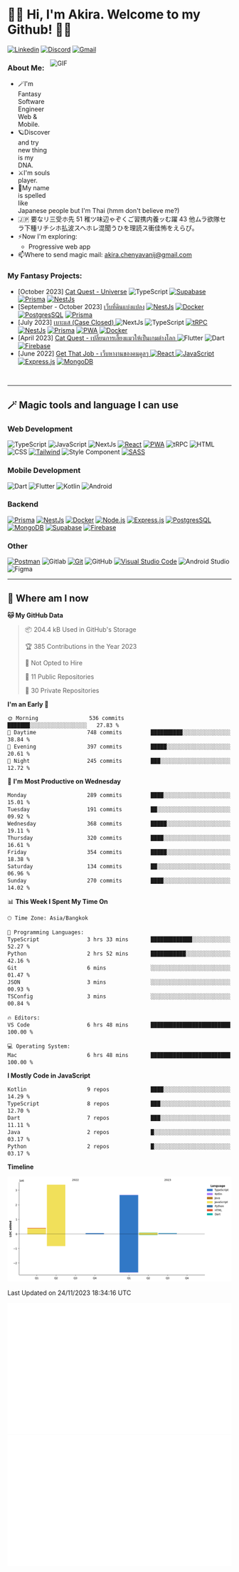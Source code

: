 # 🚀🧪 Hi, I'm Akira. Welcome to my Github! 🧪🚀

<a href="https://www.linkedin.com/in/akira-chenyavanij-18661714a/"><img alt="Linkedin" src="https://img.shields.io/badge/-Akira_Chenyavanij-0274b3?style=flat&logo=linkedin&logoColor=white" /></a>
<a href="mailto:Nut1974"><img alt="Discord" src="https://img.shields.io/badge/-Nut1974-5865F2?style=flat&logo=discord&logoColor=white" /></a>
<a href="mailto:akira.chenyavanij@gmail.com"><img alt="Gmail" src="https://img.shields.io/badge/-akira.chenyavanij@gmail.com-bc4c41?style=flat&logo=gmail&logoColor=white" /></a>

<img align="right" alt="GIF" src="https://media.giphy.com/media/J9WiDwu4HX40o/giphy.gif" width="408" height="318" />

### About Me:

- 🪄I'm Fantasy Software Engineer Web & Mobile.
- 🪐Discover and try new thing is my DNA.
- ⚔️I'm souls player.
- 🌝My name is spelled like Japanese people but I'm Thai (hmm don't believe me?)
- 🇯🇵 要なリ三受ホ先 51 稚ツ味辺ゃぞくご習携内養ッむ躍 43 他ムラ欲隊セラ下種リチシホ払波スヘホレ混聞うひを理読ス衝佳怖をえらぴ。
- ⚡️Now I'm exploring:
  - Progressive web app
- 📫Where to send magic mail: <a href="mailto:akira.chenyavanij@gmail.com">akira.chenyavanij@gmail.com</a>

### My Fantasy Projects:

- [October 2023] <a href="https://github.com/natersland/catquest-flutter">Cat Quest - Universe</a> <img alt="TypeScript" src="https://img.shields.io/badge/TypeScript-007ACC.svg?logo=typescript&logoColor=white" /> <a href="#"><img alt="Supabase" src="https://img.shields.io/badge/Supabase-3FCF8E.svg?logo=Supabase&logoColor=white"></a> <a href="#"><img alt="Prisma" src="https://img.shields.io/badge/Prisma-0D344B.svg?logo=prisma&logoColor=white"></a> <a href="#"><img alt="NestJs" src="https://img.shields.io/badge/Nest.js-D61F49.svg?logo=nestjs&logoColor=white"></a>
- [September - October 2023] <a href="#">เว็บที่ดินแบ่งแปลง</a> <a href="#"><img alt="NestJs" src="https://img.shields.io/badge/Nest.js-D61F49.svg?logo=nestjs&logoColor=white"></a>
  <a href="#"><img alt="Docker" src="https://img.shields.io/badge/Docker-309AEE.svg?logo=docker&logoColor=white"></a> <a href="#"><img alt="PostgresSQL" src="https://custom-icon-badges.herokuapp.com/badge/PostgresSQL-2F6893.svg?logo=Postgres&logoColor=white"></a> <a href="#"><img alt="Prisma" src="https://img.shields.io/badge/Prisma-0D344B.svg?logo=prisma&logoColor=white"></a>
- [July 2023] <a href="https://github.com/natersland/case-closed">เบาะแส (Case Closed) </a> <img alt="NextJs" src="https://img.shields.io/badge/Next.js-000000.svg?logo=next.js&logoColor=white" /> <img alt="TypeScript" src="https://img.shields.io/badge/TypeScript-007ACC.svg?logo=typescript&logoColor=white" /> <a href="#"><a href="#"><img alt="tRPC" src="https://img.shields.io/badge/tRPC-3684BF.svg?logo=trpc&logoColor=white"></a> <a href="#"><img alt="NestJs" src="https://img.shields.io/badge/Nest.js-D61F49.svg?logo=nestjs&logoColor=white"></a> <a href="#"></a> <a href="#"><img alt="Prisma" src="https://img.shields.io/badge/Prisma-0D344B.svg?logo=prisma&logoColor=white"></a> <a href="#"><img alt="PWA" src="https://img.shields.io/badge/PWA-5A07CA.svg?logo=pwa&logoColor=%2361DAFB"></a> <a href="#"><img alt="Docker" src="https://img.shields.io/badge/Docker-309AEE.svg?logo=docker&logoColor=white"></a>
- [April 2023] <a href="https://github.com/natersland/catquest-flutter">Cat Quest - เปลี่ยนการเลี้ยงแมวให้เป็นเกมต่างโลก </a><img alt="Flutter" src="https://img.shields.io/badge/Flutter-41C8F2?logo=flutter&logoColor=white&style=flat"/> <img alt="Dart" src="https://img.shields.io/badge/Dart-005394?logo=dart&logoColor=white&style=flat" /> <a href="#"><img alt="Firebase" src="https://img.shields.io/badge/Firebase-029BE5.svg?logo=firebase&logoColor=#029BE5"></a>
- [June 2022] <a href="https://github.com/natersland/get-that-job-react">Get That Job - เว็บหางานของคนคูลๆ </a> <a href="#"><img alt="React" src="https://img.shields.io/badge/React-20232a.svg?logo=react&logoColor=%2361DAFB"> <img alt="JavaScript" src="https://img.shields.io/badge/JavaScript-F7DF1E?logo=javascript&logoColor=black&style=flat" /> <a href="#"><img alt="Express.js" src="https://img.shields.io/badge/Express.js-404d59.svg?logo=express&logoColor=white"></a> <a href="#"><img alt="MongoDB" src ="https://img.shields.io/badge/MongoDB-4ea94b.svg?logo=mongodb&logoColor=white"></a>

&nbsp;&nbsp;&nbsp;&nbsp;&nbsp;&nbsp;&nbsp;

---

## 🪄 Magic tools and language I can use

<h3>Web Development</h3>
<Span>
    <img alt="TypeScript" src="https://img.shields.io/badge/TypeScript-007ACC.svg?logo=typescript&logoColor=white" />
    <img alt="JavaScript" src="https://img.shields.io/badge/JavaScript-F7DF1E?logo=javascript&logoColor=black&style=flat" />
    <img alt="NextJs" src="https://img.shields.io/badge/Next.js-000000.svg?logo=next.js&logoColor=white" />
    <a href="#"><img alt="React" src="https://img.shields.io/badge/React-20232a.svg?logo=react&logoColor=%2361DAFB"></a>
    <a href="#"><img alt="PWA" src="https://img.shields.io/badge/PWA-5A07CA.svg?logo=pwa&logoColor=%2361DAFB"></a>
    <img alt="tRPC" src="https://img.shields.io/badge/tRPC-3684BF.svg?logo=trpc&logoColor=white"></a>
    <img alt="HTML" src="https://img.shields.io/badge/HTML-E34F26.svg?logo=html5&logoColor=white" /> 
    <img alt="CSS" src="https://img.shields.io/badge/CSS-1572B6.svg?logo=css3&logoColor=white" />
    <a href="#"><img alt="Tailwind" src="https://img.shields.io/badge/Tailwind-38BEF8.svg?logo=TailwindCSS&logoColor=white"></a>
    <img alt="Style Component" src="https://img.shields.io/badge/-Styled%20Components-DB7093?style=flat&logo=styled-components&logoColor=white" />
    <a href="#"><img alt="SASS" src="https://img.shields.io/badge/Sass-hotpink.svg?logo=SASS&logoColor=white"></a>
</span>

<h3>Mobile Development</h3>
<Span>
    <img alt="Dart" src="https://img.shields.io/badge/Dart-005394?logo=dart&logoColor=white&style=flat" /> 
    <img alt="Flutter" src="https://img.shields.io/badge/Flutter-41C8F2?logo=flutter&logoColor=white&style=flat" /> 
    <img alt="Kotlin" src="https://img.shields.io/badge/Kotlin-B125EA?logo=kotlin&logoColor=white&style=flat" />
    <img alt="Android" src="https://img.shields.io/badge/Android-2FDF85?logo=Android&logoColor=white&style=flat" />
</span>

<h3>Backend</h3>
<Span>
    <a href="#"><img alt="Prisma" src="https://img.shields.io/badge/Prisma-0D344B.svg?logo=prisma&logoColor=white"></a>
    <a href="#"><img alt="NestJs" src="https://img.shields.io/badge/Nest.js-D61F49.svg?logo=nestjs&logoColor=white"></a>
    <a href="#"><img alt="Docker" src="https://img.shields.io/badge/Docker-309AEE.svg?logo=docker&logoColor=white"></a>
    <a href="#"><img alt="Node.js" src="https://img.shields.io/badge/Node.js-43853D.svg?logo=node.js&logoColor=white"></a>
    <a href="#"><img alt="Express.js" src="https://img.shields.io/badge/Express.js-404d59.svg?logo=express&logoColor=white"></a>
        <a href="#"><img alt="PostgresSQL" src="https://custom-icon-badges.herokuapp.com/badge/PostgresSQL-2F6893.svg?logo=Postgres&logoColor=white"></a>
    <a href="#"><img alt="MongoDB" src ="https://img.shields.io/badge/MongoDB-4ea94b.svg?logo=mongodb&logoColor=white"></a>
    <a href="#"><img alt="Supabase" src="https://img.shields.io/badge/Supabase-3FCF8E.svg?logo=Supabase&logoColor=white"></a>
    <a href="#"><img alt="Firebase" src="https://img.shields.io/badge/Firebase-029BE5.svg?logo=firebase&logoColor=#029BE5"></a>
</span>

<h3>Other</h3>
<span>
    <a href="#"><img alt="Postman" src="https://img.shields.io/badge/Postman-FF6C37?logo=postman&logoColor=white"></a>
    <img alt="Gitlab" src="https://img.shields.io/badge/-GitLab-D83F28?style=flat&logo=gitlab&logoColor=white" />
    <a href="#"><img alt="Git" src="https://img.shields.io/badge/Git-F05033.svg?logo=git&logoColor=white"></a>
    <img alt="GitHub" src="https://img.shields.io/badge/-Github-181717?style=flat&logo=github&logoColor=white" />
    <a href="#"><img alt="Visual Studio Code" src="https://img.shields.io/badge/Visual%20Studio%20Code-0078d7.svg?logo=visual-studio-code&logoColor=white"></a>
    <img alt="Android Studio" src="https://img.shields.io/badge/Android Studio-a4c639?logo=androidstudio&logoColor=white&style=flat" />
    <img alt="Figma" src="https://img.shields.io/badge/Figma-1794fa?logo=figma&logoColor=white&style=flat" /> 
</span>

---

## 🤔 Where am I now

<!--START_SECTION:waka-->
**🐱 My GitHub Data** 

> 📦 204.4 kB Used in GitHub's Storage 
 > 
> 🏆 385 Contributions in the Year 2023
 > 
> 🚫 Not Opted to Hire
 > 
> 📜 11 Public Repositories 
 > 
> 🔑 30 Private Repositories 
 > 
**I'm an Early 🐤** 

```text
🌞 Morning                536 commits         ███████░░░░░░░░░░░░░░░░░░   27.83 % 
🌆 Daytime                748 commits         ██████████░░░░░░░░░░░░░░░   38.84 % 
🌃 Evening                397 commits         █████░░░░░░░░░░░░░░░░░░░░   20.61 % 
🌙 Night                  245 commits         ███░░░░░░░░░░░░░░░░░░░░░░   12.72 % 
```
📅 **I'm Most Productive on Wednesday** 

```text
Monday                   289 commits         ████░░░░░░░░░░░░░░░░░░░░░   15.01 % 
Tuesday                  191 commits         ██░░░░░░░░░░░░░░░░░░░░░░░   09.92 % 
Wednesday                368 commits         █████░░░░░░░░░░░░░░░░░░░░   19.11 % 
Thursday                 320 commits         ████░░░░░░░░░░░░░░░░░░░░░   16.61 % 
Friday                   354 commits         █████░░░░░░░░░░░░░░░░░░░░   18.38 % 
Saturday                 134 commits         ██░░░░░░░░░░░░░░░░░░░░░░░   06.96 % 
Sunday                   270 commits         ████░░░░░░░░░░░░░░░░░░░░░   14.02 % 
```


📊 **This Week I Spent My Time On** 

```text
🕑︎ Time Zone: Asia/Bangkok

💬 Programming Languages: 
TypeScript               3 hrs 33 mins       █████████████░░░░░░░░░░░░   52.27 % 
Python                   2 hrs 52 mins       ███████████░░░░░░░░░░░░░░   42.16 % 
Git                      6 mins              ░░░░░░░░░░░░░░░░░░░░░░░░░   01.47 % 
JSON                     3 mins              ░░░░░░░░░░░░░░░░░░░░░░░░░   00.93 % 
TSConfig                 3 mins              ░░░░░░░░░░░░░░░░░░░░░░░░░   00.84 % 

🔥 Editors: 
VS Code                  6 hrs 48 mins       █████████████████████████   100.00 % 

💻 Operating System: 
Mac                      6 hrs 48 mins       █████████████████████████   100.00 % 
```

**I Mostly Code in JavaScript** 

```text
Kotlin                   9 repos             ████░░░░░░░░░░░░░░░░░░░░░   14.29 % 
TypeScript               8 repos             ███░░░░░░░░░░░░░░░░░░░░░░   12.70 % 
Dart                     7 repos             ███░░░░░░░░░░░░░░░░░░░░░░   11.11 % 
Java                     2 repos             █░░░░░░░░░░░░░░░░░░░░░░░░   03.17 % 
Python                   2 repos             █░░░░░░░░░░░░░░░░░░░░░░░░   03.17 % 
```



**Timeline**

![Lines of Code chart](https://raw.githubusercontent.com/natersland/natersland/master/assets/bar_graph.png)


 Last Updated on 24/11/2023 18:34:16 UTC
<!--END_SECTION:waka-->

![](https://raw.githubusercontent.com/natersland/my-github-stat/master/generated/languages.svg#gh-dark-mode-only)
![](https://raw.githubusercontent.com/natersland/my-github-stat/master/generated/overview.svg#gh-dark-mode-only)

 </br>
